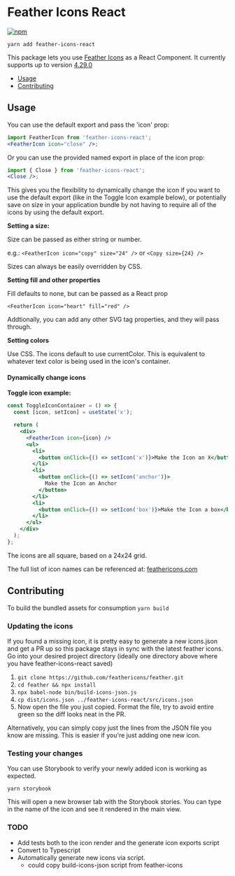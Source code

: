 # Feather Icons React

[![npm](https://img.shields.io/npm/v/feather-icons-react.svg)](https://www.npmjs.com/package/feather-icons-react)

`yarn add feather-icons-react`

This package lets you use [Feather Icons](https://feathericons.com/) as a React Component.
It currently supports up to version [4.29.0](https://github.com/feathericons/feather/releases/tag/v4.29.0)

- [Usage](#usage)
- [Contributing](#contributing)

## Usage

You can use the default export and pass the 'icon' prop:

```jsx
import FeatherIcon from 'feather-icons-react';
<FeatherIcon icon="close" />;
```

Or you can use the provided named export in place of the icon prop:

```jsx
import { Close } from 'feather-icons-react';
<Close />;
```

This gives you the flexibility to dynamically change the icon if you want to use the default export (like in the Toggle Icon example below), or potentially save on size in your application bundle by not having to require all of the icons by using the default export.

**Setting a size:**

Size can be passed as either string or number.

e.g.: `<FeatherIcon icon="copy" size="24" />` or `<Copy size={24} />`

Sizes can always be easily overridden by CSS.

**Setting fill and other properties**

Fill defaults to none, but can be passed as a React prop

`<FeatherIcon icon="heart" fill="red" />`

Addtionally, you can add any other SVG tag properties, and they will pass through.

**Setting colors**

Use CSS. The icons default to use currentColor. This is equivalent to whatever text color is being used in the icon's container.

#### Dynamically change icons

**Toggle icon example:**

```jsx
const ToggleIconContainer = () => {
  const [icon, setIcon] = useState('x');

  return (
    <div>
      <FeatherIcon icon={icon} />
      <ul>
        <li>
          <button onClick={() => setIcon('x')}>Make the Icon an X</button>
        </li>
        <li>
          <button onClick={() => setIcon('anchor')}>
            Make the Icon an Anchor
          </button>
        </li>
        <li>
          <button onClick={() => setIcon('box')}>Make the Icon a box</button>
        </li>
      </ul>
    </div>
  );
};
```

The icons are all square, based on a 24x24 grid.

The full list of icon names can be referenced at: [feathericons.com](https://feathericons.com/)

## Contributing

To build the bundled assets for consumption
`yarn build`

### Updating the icons

If you found a missing icon, it is pretty easy to generate a new icons.json and get a PR up so this package stays in sync with the latest feather icons.
Go into your desired project directory (ideally one directory above where you have feather-icons-react saved)

1. `git clone https://github.com/feathericons/feather.git`
2. `cd feather && npx install`
3. `npx babel-node bin/build-icons-json.js`
4. `cp dist/icons.json ../feather-icons-react/src/icons.json`
5. Now open the file you just copied. Format the file, try to avoid entire green so the diff looks neat in the PR.

Alternatively, you can simply copy just the lines from the JSON file you know are missing. This is easier if you're just adding one new icon.

### Testing your changes

You can use Storybook to verify your newly added icon is working as expected.

`yarn storybook`

This will open a new browser tab with the Storybook stories. You can type in the name of the icon and see it rendered in the main view.

### TODO

- Add tests both to the icon render and the generate icon exports script
- Convert to Typescript
- Automatically generate new icons via script.
  - could copy build-icons-json script from feather-icons

